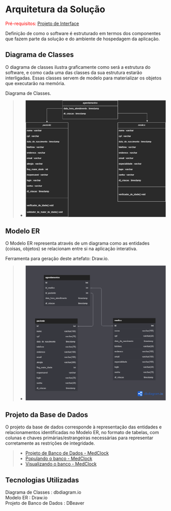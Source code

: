 # Arquitetura da Solução

<span style="color:red">Pré-requisitos: <a href="3-Projeto de Interface.md"> Projeto de Interface</a></span>

Definição de como o software é estruturado em termos dos componentes que fazem parte da solução e do ambiente de hospedagem da aplicação.

## Diagrama de Classes

O diagrama de classes ilustra graficamente como será a estrutura do software, e como cada uma das classes da sua estrutura estarão interligadas. Essas classes servem de modelo para materializar os objetos que executarão na memória.

Diagrama de Classes.

> - ![Diagrama de Classes](./img/Diagrama%20de%20classe%20-%20MedClock.jpg)

## Modelo ER 

O Modelo ER representa através de um diagrama como as entidades (coisas, objetos) se relacionam entre si na aplicação interativa.

Ferramenta para geração deste artefato: Draw.io.

> - ![Modelo ER](./img/MER.png)

## Projeto da Base de Dados

O projeto da base de dados corresponde à representação das entidades e relacionamentos identificadas no Modelo ER, no formato de tabelas, com colunas e chaves primárias/estrangeiras necessárias para representar corretamente as restrições de integridade.
 
> - [Projeto de Banco de Dados - MedClock](../src/bancodedados/MedClock.sql)
> - [Populando o banco - MedClock](../src/bancodedados/Populando%20o%20Banco.sql)
> - [Visualizando o banco - MedClock](../src/bancodedados/Visualiza%C3%A7%C3%A3o%20de%20Campos.sql)

## Tecnologias Utilizadas

Diagrama de Classes : dbdiagram.io  
Modelo ER : Draw.io  
Projeto de Banco de Dados : DBeaver  
